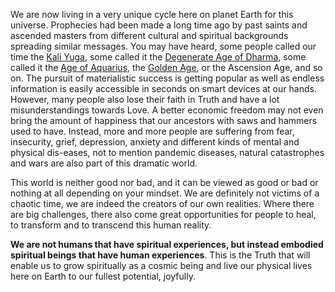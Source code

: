We are now living in a very unique cycle here on planet Earth for this universe. Prophecies had been made a long time ago by past saints and ascended masters from different cultural and spiritual backgrounds spreading similar messages. You may have heard, some people called our time the [Kali Yuga](https://en.wikipedia.org/wiki/Kali_Yuga), some called it the [Degenerate Age of Dharma](https://en.wikipedia.org/wiki/Three_Ages_of_Buddhism), some called it the [Age of Aquarius](https://en.wikipedia.org/wiki/Age_of_Aquarius), the [Golden Age](https://en.wikipedia.org/wiki/Golden_Age), or the Ascension Age, and so on. The pursuit of materialistic success is getting popular as well as endless information is easily accessible in seconds on smart devices at our hands. However, many people also lose their faith in Truth and have a lot misunderstandings towards Love. A better economic freedom may not even bring the amount of happiness that our ancestors with saws and hammers used to have. Instead, more and more people are suffering from fear, insecurity, grief, depression, anxiety and different kinds of mental and physical dis-eases, not to mention pandemic diseases, natural catastrophes and wars are also part of this dramatic world.

This world is neither good nor bad, and it can be viewed as good or bad or nothing at all depending on your mindset. We are definitely not victims of a chaotic time, we are indeed the creators of our own realities. Where there are big challenges, there also come great opportunities for people to heal, to transform and to transcend this human reality.

**We are not humans that have spiritual experiences, but instead embodied spiritual beings that have human experiences**. This is the Truth that will enable us to grow spiritually as a cosmic being and live our physical lives here on Earth to our fullest potential, joyfully. 
